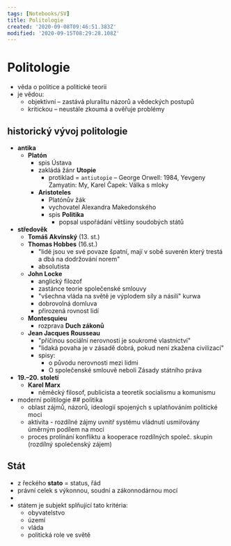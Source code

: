```yaml
---
tags: [Notebooks/SV]
title: Politologie
created: '2020-09-08T09:46:51.383Z'
modified: '2020-09-15T08:29:28.108Z'
---
```


# Politologie
- věda o politice a politické teorii
- je vědou:
  - objektivní – zastává pluralitu názorů a vědeckých postupů
  - kritickou – neustále zkoumá a ověřuje problémy

## historický vývoj politologie
- __antika__
  - __Platón__
      - spis Ústava
      - zakládá žánr __Utopie__
        - protiklad = `antiutopie` – George Orwell: 1984, Yevgeny Zamyatin: My, Karel Čapek: Válka s mloky
    - __Aristoteles__
      - Platónův žák
      - vychovatel Alexandra Makedonského
      - spis __Politika__
        - popsal uspořádání většiny soudobých států
- __středověk__
  - __Tomáš Akvinský__ (13. st.)
  - __Thomas Hobbes__ (16.st.)
    - "lidé jsou ve své povaze špatní, mají v sobě suverén který trestá a dbá na dodržování norem"
    - absolutista
  - __John Locke__
    - anglický filozof
    - zastánce teorie společenské smlouvy
    - "všechna vláda na světě je výplodem síly a násilí" kurwa
    - dobrovolná domluva
    - přirozená rovnost lidí
  - __Montesquieu__
    - rozprava __Duch zákonů__
  - __Jean Jacques Rousseau__
    - "příčinou sociální nerovnosti je soukromé vlastnictví"
    - "lidaká povaha je v zásadě dobrá, pokud není zkažena civilizací"
    - spisy:
      - o původu nerovnosti mezi lidmi
      - O společenské smlouvě neboli Zásady státního práva
- __19.–20. století__
  - __Karel Marx__
    - něměcký filosof, publicista a teoretik socialismu a komunismu
- moderní politilogie
## politika
  - oblast zájmů, názorů, ideologií spojených s uplatňováním politické moci
  - aktivita - rozdílné zájmy uvnitř systému vládnutí usmiřovány úměrným podílem na moci
  - proces prolínání konfliktu a kooperace rozdílných společ. skupin (rozdílný společenský zájem)
## Stát
- z řeckého __stato__ = status, řád
- právní celek s výkonnou, soudní a zákonnodárnou mocí
- 
- státem je subjekt splňující tato kritéria:
  - obyvatelstvo 
  - území
  - vláda
  - politická role ve světě


